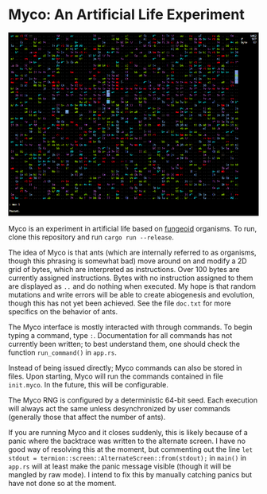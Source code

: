 # Myco: An Artificial Life Experiment

![An image of a Myco execution](static/example.png)

Myco is an experiment in artificial life based on [fungeoid](http://esolangs.org/wiki/Fungeoid) organisms. To run, clone this repository and run `cargo run --release`.

The idea of Myco is that ants (which are internally referred to as organisms, though this phrasing is somewhat bad) move around on and modify a 2D grid of bytes, which are interpreted as instructions. Over 100 bytes are currently assigned instructions. Bytes with no instruction assigned to them are displayed as `..` and do nothing when executed. My hope is that random mutations and write errors will be able to create abiogenesis and evolution, though this has not yet been achieved. See the file `doc.txt` for more specifics on the behavior of ants.

The Myco interface is mostly interacted with through commands. To begin typing a command, type `:`. Documentation for all commands has not currently been written; to best understand them, one should check the function `run_command()` in `app.rs`.

Instead of being issued directly; Myco commands can also be stored in files. Upon starting, Myco will run the commands contained in file `init.myco`. In the future, this will be configurable.

The Myco RNG is configured by a deterministic 64-bit seed. Each execution will always act the same unless desynchronized by user commands (generally those that affect the number of ants).

If you are running Myco and it closes suddenly, this is likely because of a panic where the backtrace was written to the alternate screen. I have no good way of resolving this at the moment, but commenting out the line `let stdout = termion::screen::AlternateScreen::from(stdout);` in `main()` in `app.rs` will at least make the panic message visible (though it will be mangled by raw mode). I intend to fix this by manually catching panics but have not done so at the moment.